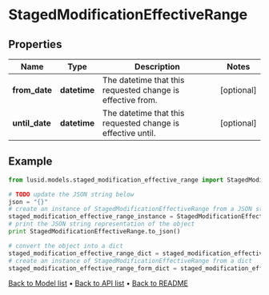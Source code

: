 # StagedModificationEffectiveRange


## Properties
Name | Type | Description | Notes
------------ | ------------- | ------------- | -------------
**from_date** | **datetime** | The datetime that this requested change is effective from. | [optional] 
**until_date** | **datetime** | The datetime that this requested change is effective until. | [optional] 

## Example

```python
from lusid.models.staged_modification_effective_range import StagedModificationEffectiveRange

# TODO update the JSON string below
json = "{}"
# create an instance of StagedModificationEffectiveRange from a JSON string
staged_modification_effective_range_instance = StagedModificationEffectiveRange.from_json(json)
# print the JSON string representation of the object
print StagedModificationEffectiveRange.to_json()

# convert the object into a dict
staged_modification_effective_range_dict = staged_modification_effective_range_instance.to_dict()
# create an instance of StagedModificationEffectiveRange from a dict
staged_modification_effective_range_form_dict = staged_modification_effective_range.from_dict(staged_modification_effective_range_dict)
```
[Back to Model list](../README.md#documentation-for-models) &#8226; [Back to API list](../README.md#documentation-for-api-endpoints) &#8226; [Back to README](../README.md)


